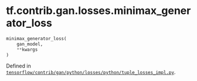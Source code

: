 <div itemscope itemtype="http://developers.google.com/ReferenceObject">
<meta itemprop="name" content="tf.contrib.gan.losses.minimax_generator_loss" />
</div>

# tf.contrib.gan.losses.minimax_generator_loss

``` python
minimax_generator_loss(
    gan_model,
    **kwargs
)
```



Defined in [`tensorflow/contrib/gan/python/losses/python/tuple_losses_impl.py`](https://www.tensorflow.org/code/tensorflow/contrib/gan/python/losses/python/tuple_losses_impl.py).

